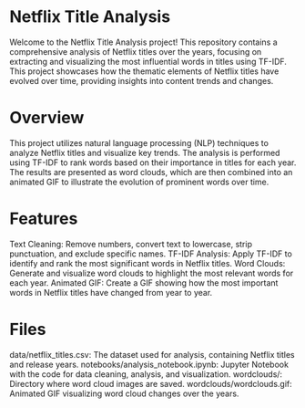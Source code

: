 # Netflix Title Analysis
Welcome to the Netflix Title Analysis project! This repository contains a comprehensive analysis of Netflix titles over the years, focusing on extracting and visualizing the most influential words in titles using TF-IDF. This project showcases how the thematic elements of Netflix titles have evolved over time, providing insights into content trends and changes.

# Overview
This project utilizes natural language processing (NLP) techniques to analyze Netflix titles and visualize key trends. The analysis is performed using TF-IDF to rank words based on their importance in titles for each year. The results are presented as word clouds, which are then combined into an animated GIF to illustrate the evolution of prominent words over time.

# Features
Text Cleaning: Remove numbers, convert text to lowercase, strip punctuation, and exclude specific names.
TF-IDF Analysis: Apply TF-IDF to identify and rank the most significant words in Netflix titles.
Word Clouds: Generate and visualize word clouds to highlight the most relevant words for each year.
Animated GIF: Create a GIF showing how the most important words in Netflix titles have changed from year to year.
# Files
data/netflix_titles.csv: The dataset used for analysis, containing Netflix titles and release years.
notebooks/analysis_notebook.ipynb: Jupyter Notebook with the code for data cleaning, analysis, and visualization.
wordclouds/: Directory where word cloud images are saved.
wordclouds/wordclouds.gif: Animated GIF visualizing word cloud changes over the years.
